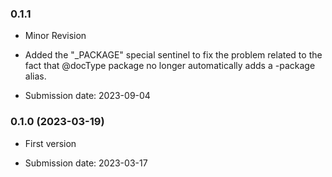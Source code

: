 ### 0.1.1

* Minor Revision

* Added the "_PACKAGE" special sentinel to fix the problem related to the fact that @docType package no longer automatically adds a -package alias.

* Submission date: 	2023-09-04

### 0.1.0 (2023-03-19)

* First version

* Submission date: 	2023-03-17
